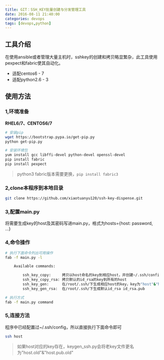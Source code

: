 ```yaml
---
title: GIT：SSH_KEY批量创建与分发管理工具
date: 2016-08-11 21:40:00
categories: devops
tags: [devops,python]
---
```

## 工具介绍
在使用ansible或者管理大量主机时，sshkey的创建和拷贝略显繁杂，此工具使用pexpect和fabric使其自动化。
- 适配centos6 - 7
- 适配python2.6 - 3

## 使用方法
### **1,环境准备**

**RHEL6/7、CENTOS6/7**
``` bash
# 安装pip
wget https://bootstrap.pypa.io/get-pip.py
python get-pip.py

# 安装环境包
yum install gcc libffi-devel python-devel openssl-devel
pip install fabric
pip install pexpect
```
> python3 fabric版本需要更换，<code>pip install fabric3</code>

### **2,clone本程序到本地目录**
``` bash
git clone https://github.com/xiaotuanyu120/ssh-key-dispense.git
```

### **3,配置main.py**
将需要生成key的host及其密码写进main.py，格式为hosts={host: password, ...}

### **4,命令操作**
``` bash
# 执行下面命令列出可用操作
fab -f main.py -l

    Available commands:

        ssh_key_copy:     拷贝以host命名的key到相应host，并创建~/.ssh/config文件
        ssh_key_copy_rsa: 拷贝默认的id_rsa的key到所有的host
        ssh_key_gen:      在/root/.ssh/下生成相应host的key，key为"host"&"host.pub"
        ssh_key_gen_rsa:  在/root/.ssh/下生成默认id_rsa id_rsa.pub

# 执行方式
fab -f main.py command
```

### **5,连接方法**
程序中已经配置过~/.ssh/config，所以直接执行下面命令即可
``` bash
ssh host
```

> 如果host对应的key存在，keygen_ssh.py会将老key文件更名为"host.old"&"host.pub.old"